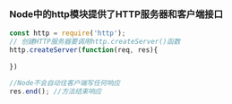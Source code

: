 ### Node中的http模块提供了HTTP服务器和客户端接口 

```javascript
const http = require('http');
// 创建HTTP服务器要调用http.createServer()函数
http.createServer(function(req, res){
                  
})

//Node不会自动往客户端写任何响应
res.end(); //方法结束响应


```

